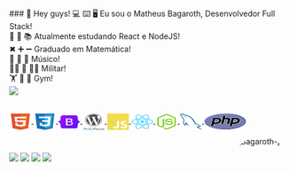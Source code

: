 <div style="display: inline_block">
<div>
### 👋 Hey guys!
💻 ⌨️ 🖥️     Eu sou o Matheus Bagaroth, Desenvolvedor Full Stack!<br>
📕 📖 📚      Atualmente estudando React e NodeJS!<br>
✖ ➕ ➖       Graduado em Matemática!<br>
🎷 🎺 🎼      Músico!<br>
🏴‍☠️ 👮‍ 🏴‍☠️       Militar!<br>
🏋 🚴 🏃      Gym!
 </div>

<div>
  <a href="https://www.linkedin.com/in/matheus-bagaroth-861541269/" target="_blank">
  <img height="100em"  src="https://github-readme-stats.vercel.app/api?username=bagaroth&show_icons=true&theme=merko&include_all_commits=true&count_private=true"/>
</div>
</div>
  
<div style="display: inline_block"><br>
  <img align="center" alt="Bagaroth-HTML" height="30" width="40" src="https://raw.githubusercontent.com/devicons/devicon/master/icons/html5/html5-original.svg">
  <img align="center" alt="Bagaroth-CSS" height="30" width="40" src="https://raw.githubusercontent.com/devicons/devicon/master/icons/css3/css3-original.svg">
  <img align="center" alt="Bagaroth-CSS" height="30" width="40" src="https://raw.githubusercontent.com/devicons/devicon/master/icons/bootstrap/bootstrap-original.svg">
  <img align="center" alt="Bagaroth-CSS" height="30" width="40" src="https://raw.githubusercontent.com/devicons/devicon/master/icons/wordpress/wordpress-original.svg">
  <img align="center" alt="Bagaroth-Js" height="30" width="40" src="https://raw.githubusercontent.com/devicons/devicon/master/icons/javascript/javascript-plain.svg">
  <img align="center" alt="Bagaroth-React" height="30" width="40" src="https://raw.githubusercontent.com/devicons/devicon/master/icons/react/react-original.svg">
  <img align="center" alt="Bagaroth-NodeJs" height="30" width="40" src="https://raw.githubusercontent.com/devicons/devicon/master/icons/nodejs/nodejs-original.svg">
  <img align="center" alt="Bagaroth-NodeJs" height="30" width="40" src="https://raw.githubusercontent.com/devicons/devicon/master/icons/mysql/mysql-original.svg">
  <img align="center" alt="Bagaroth-PHP" height="55" width="75" src="https://raw.githubusercontent.com/devicons/devicon/master/icons/php/php-original.svg">
  <img align="right" alt="Bagaroth-pic" height="150" style="border-radius:50px;" 
src="https://cdn.discordapp.com/attachments/1065442087711014912/1099043161151635617/bfaceblakk.png">
</div>
  
  ##
 
<div> 
  <a href="https://www.youtube.com/channel/UCQXjn3IshtwDb72-wRBgTRw" target="_blank"><img src="https://img.shields.io/badge/YouTube-FF0000?style=for-the-badge&logo=youtube&logoColor=white" target="_blank"></a>
  <a href="https://www.instagram.com/matheusbagaroth/" target="_blank"><img src="https://img.shields.io/badge/-Instagram-%23E4405F?style=for-the-badge&logo=instagram&logoColor=white" target="_blank"></a>
  <a href="https://www.linkedin.com/in/matheus-bagaroth-861541269/" target="_blank"><img src="https://img.shields.io/badge/-LinkedIn-%230077B5?style=for-the-badge&logo=linkedin&logoColor=white" target="_blank"></a> 
   <a href = "mailto:matheusbagaroth@gmail.com"><img src="https://img.shields.io/badge/-Gmail-%23333?style=for-the-badge&logo=gmail&logoColor=white" target="_blank"></a> 
  
</div>

##
  
